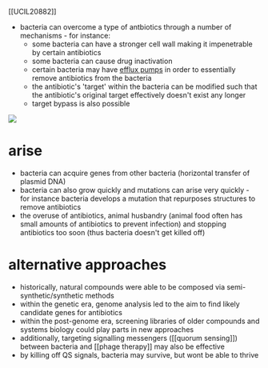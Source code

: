 [[UCIL20882]]

- bacteria can overcome a type of antbiotics through a number of mechanisms - for instance:
	- some bacteria can have a stronger cell wall making it impenetrable by certain antibiotics
	- some bacteria can cause drug inactivation
	- certain bacteria may have [efflux pumps](https://en.wikipedia.org/wiki/Efflux_pump) in order to essentially remove antibiotics from the bacteria
	- the antibiotic's 'target' within the bacteria can be modified such that the antibiotic's original target effectively doesn't exist any longer
	- target bypass is also possible

![](https://i.imgur.com/K9twGMk.png)


# arise

- bacteria can acquire genes from other bacteria (horizontal transfer of plasmid DNA)
- bacteria can also grow quickly and mutations can arise very quickly - for instance bacteria develops a mutation that repurposes structures to remove antibiotics
- the overuse of antibiotics, animal husbandry (animal food often has small amounts of antibiotics to prevent infection) and stopping antibiotics too soon (thus bacteria doesn't get killed off)

# alternative approaches

- historically, natural compounds were able to be composed via semi-synthetic/synthetic methods
- within the genetic era, genome analysis led to the aim to find likely candidate genes for antibiotics
- within the post-genome era, screening libraries of older compounds and systems biology could play parts in new approaches
- additionally, targeting signalling messengers ([[quorum sensing]]) between bacteria and [[phage therapy]] may also be effective
- by killing off QS signals, bacteria may survive, but wont be able to thrive